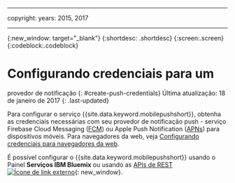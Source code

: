 
---

copyright:
 years: 2015, 2017

---

{:new_window: target="_blank"}
{:shortdesc: .shortdesc}
{:screen:.screen}
{:codeblock:.codeblock}

# Configurando credenciais para um
provedor de notificação
{: #create-push-credentials}
Última atualização: 18 de janeiro de 2017
{: .last-updated}

Para configurar o serviço {{site.data.keyword.mobilepushshort}}, obtenha as credenciais necessárias com seu provedor de notificação push - serviço Firebase Cloud Messaging ([FCM](t_push_provider_android.html)) ou Apple Push Notification ([APNs](t_push_provider_ios.html)) para dispositivos móveis. Para navegadores da web, veja [Configurando credenciais para navegadores da web](t_push_provider_safari.html).

É possível configurar o {{site.data.keyword.mobilepushshort}} usando o Painel **Serviços IBM Bluemix** ou usando as [APIs de REST ![Ícone de link externo](../../icons/launch-glyph.svg "Ícone de link externo")](https://mobile.{DomainName}/imfpush/ "Ícone de link externo"){: new_window}.
